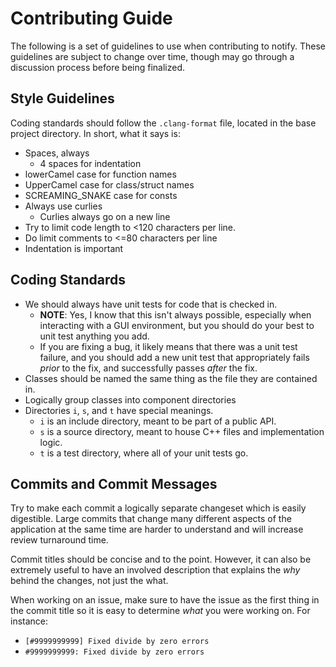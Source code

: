 # Contributing Guide

The following is a set of guidelines to use when contributing to notify. These
guidelines are subject to change over time, though may go through a discussion
process before being finalized.

## Style Guidelines

Coding standards should follow the `.clang-format` file, located in the base
project directory. In short, what it says is:
* Spaces, always
  * 4 spaces for indentation
* lowerCamel case for function names
* UpperCamel case for class/struct names
* SCREAMING\_SNAKE case for consts
* Always use curlies
  * Curlies always go on a new line
* Try to limit code length to <120 characters per line.
* Do limit comments to <=80 characters per line
* Indentation is important

## Coding Standards

* We should always have unit tests for code that is checked in.
  * **NOTE**: Yes, I know that this isn't always possible, especially when
    interacting with a GUI environment, but you should do your best to unit test
    anything you add.
  * If you are fixing a bug, it likely means that there was a unit test failure,
    and you should add a new unit test that appropriately fails _prior_ to the
    fix, and successfully passes _after_ the fix.
* Classes should be named the same thing as the file they are contained in.
* Logically group classes into component directories
* Directories `i`, `s`, and `t` have special meanings.
  * `i` is an include directory, meant to be part of a public API.
  * `s` is a source directory, meant to house C++ files and implementation
    logic.
  * `t` is a test directory, where all of your unit tests go.

## Commits and Commit Messages

Try to make each commit a logically separate changeset which is easily
digestible. Large commits that change many different aspects of the application
at the same time are harder to understand and will increase review turnaround
time.

Commit titles should be concise and to the point. However, it can also be
extremely useful to have an involved description that explains the _why_ behind
the changes, not just the what.

When working on an issue, make sure to have the issue as the first thing in the
commit title so it is easy to determine _what_ you were working on. For
instance:  
* `[#9999999999] Fixed divide by zero errors`
* `#9999999999: Fixed divide by zero errors`
